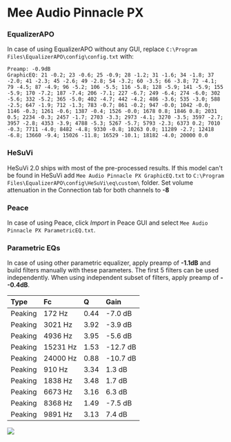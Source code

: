 # Mee Audio Pinnacle PX

### EqualizerAPO
In case of using EqualizerAPO without any GUI, replace `C:\Program Files\EqualizerAPO\config\config.txt`
with:
```
Preamp: -0.9dB
GraphicEQ: 21 -0.2; 23 -0.6; 25 -0.9; 28 -1.2; 31 -1.6; 34 -1.8; 37 -2.0; 41 -2.3; 45 -2.6; 49 -2.8; 54 -3.2; 60 -3.5; 66 -3.8; 72 -4.1; 79 -4.5; 87 -4.9; 96 -5.2; 106 -5.5; 116 -5.8; 128 -5.9; 141 -5.9; 155 -5.9; 170 -7.2; 187 -7.4; 206 -7.1; 227 -6.7; 249 -6.4; 274 -6.0; 302 -5.6; 332 -5.2; 365 -5.0; 402 -4.7; 442 -4.2; 486 -3.6; 535 -3.0; 588 -2.5; 647 -1.9; 712 -1.3; 783 -0.7; 861 -0.2; 947 -0.0; 1042 -0.0; 1146 -0.3; 1261 -0.6; 1387 -0.4; 1526 -0.0; 1678 0.8; 1846 0.8; 2031 0.5; 2234 -0.3; 2457 -1.7; 2703 -3.3; 2973 -4.1; 3270 -3.5; 3597 -2.7; 3957 -2.8; 4353 -3.9; 4788 -5.3; 5267 -5.7; 5793 -2.3; 6373 0.2; 7010 -0.3; 7711 -4.0; 8482 -4.8; 9330 -0.8; 10263 0.0; 11289 -2.7; 12418 -6.8; 13660 -9.4; 15026 -11.8; 16529 -10.1; 18182 -4.0; 20000 0.0
```

### HeSuVi
HeSuVi 2.0 ships with most of the pre-processed results. If this model can't be found in HeSuVi add
`Mee Audio Pinnacle PX GraphicEQ.txt` to `C:\Program Files\EqualizerAPO\config\HeSuVi\eq\custom\` folder.
Set volume attenuation in the Connection tab for both channels to **-8**

### Peace
In case of using Peace, click *Import* in Peace GUI and select `Mee Audio Pinnacle PX ParametricEQ.txt`.

### Parametric EQs
In case of using other parametric equalizer, apply preamp of **-1.1dB** and build filters manually
with these parameters. The first 5 filters can be used independently.
When using independent subset of filters, apply preamp of **--0.4dB**.

| Type    | Fc       |    Q | Gain     |
|:--------|:---------|:-----|:---------|
| Peaking | 172 Hz   | 0.44 | -7.0 dB  |
| Peaking | 3021 Hz  | 3.92 | -3.9 dB  |
| Peaking | 4936 Hz  | 3.95 | -5.6 dB  |
| Peaking | 15231 Hz | 1.53 | -12.7 dB |
| Peaking | 24000 Hz | 0.88 | -10.7 dB |
| Peaking | 910 Hz   | 3.34 | 1.3 dB   |
| Peaking | 1838 Hz  | 3.48 | 1.7 dB   |
| Peaking | 6673 Hz  | 3.16 | 6.3 dB   |
| Peaking | 8368 Hz  | 1.49 | -7.5 dB  |
| Peaking | 9891 Hz  | 3.13 | 7.4 dB   |

![](https://raw.githubusercontent.com/jaakkopasanen/AutoEq/master/results/oratory1990/usound/Mee%20Audio%20Pinnacle%20PX/Mee%20Audio%20Pinnacle%20PX.png)